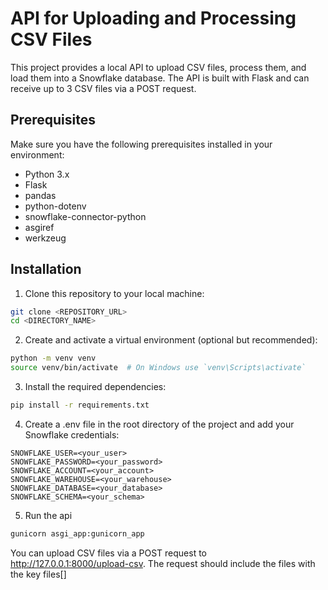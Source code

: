 # API for Uploading and Processing CSV Files

This project provides a local API to upload CSV files, process them, and load them into a Snowflake database. The API is built with Flask and can receive up to 3 CSV files via a POST request.

## Prerequisites

Make sure you have the following prerequisites installed in your environment:

- Python 3.x
- Flask
- pandas
- python-dotenv
- snowflake-connector-python
- asgiref
- werkzeug

## Installation

1. Clone this repository to your local machine:

```bash
git clone <REPOSITORY_URL>
cd <DIRECTORY_NAME>
```
2. Create and activate a virtual environment (optional but recommended):
```bash
python -m venv venv
source venv/bin/activate  # On Windows use `venv\Scripts\activate`
```
3. Install the required dependencies:
```bash
pip install -r requirements.txt
```
4. Create a .env file in the root directory of the project and add your Snowflake credentials:

```
SNOWFLAKE_USER=<your_user>
SNOWFLAKE_PASSWORD=<your_password>
SNOWFLAKE_ACCOUNT=<your_account>
SNOWFLAKE_WAREHOUSE=<your_warehouse>
SNOWFLAKE_DATABASE=<your_database>
SNOWFLAKE_SCHEMA=<your_schema>
```

5. Run the api

```bash
gunicorn asgi_app:gunicorn_app
```
You can upload CSV files via a POST request to http://127.0.0.1:8000/upload-csv. The request should include the files with the key files[]